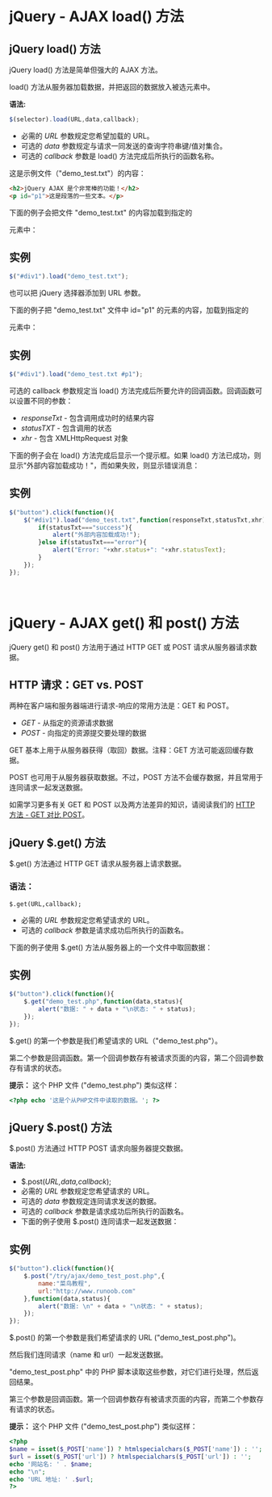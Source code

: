 # jQuery - AJAX load() 方法

## jQuery load() 方法

jQuery load() 方法是简单但强大的 AJAX 方法。

load() 方法从服务器加载数据，并把返回的数据放入被选元素中。

**语法:**

```js
$(selector).load(URL,data,callback);
```

* 必需的 *URL* 参数规定您希望加载的 URL。
* 可选的 *data* 参数规定与请求一同发送的查询字符串键/值对集合。
* 可选的 *callback* 参数是 load() 方法完成后所执行的函数名称。

这是示例文件（"demo_test.txt"）的内容：

```html
<h2>jQuery AJAX 是个非常棒的功能！</h2>
<p id="p1">这是段落的一些文本。</p>
```

下面的例子会把文件 "demo_test.txt" 的内容加载到指定的 <div> 元素中：

## 实例

```js
$("#div1").load("demo_test.txt");
```

也可以把 jQuery 选择器添加到 URL 参数。

下面的例子把 "demo_test.txt" 文件中 id="p1" 的元素的内容，加载到指定的 <div> 元素中：

## 实例

```js
$("#div1").load("demo_test.txt #p1");
```

可选的 callback 参数规定当 load() 方法完成后所要允许的回调函数。回调函数可以设置不同的参数：

* *responseTxt* - 包含调用成功时的结果内容
* *statusTXT* - 包含调用的状态
* *xhr* - 包含 XMLHttpRequest 对象

下面的例子会在 load() 方法完成后显示一个提示框。如果 load() 方法已成功，则显示"外部内容加载成功！"，而如果失败，则显示错误消息：

## 实例

```js
$("button").click(function(){   
    $("#div1").load("demo_test.txt",function(responseTxt,statusTxt,xhr){     
        if(statusTxt==="success"){    
            alert("外部内容加载成功!");     
        }else if(statusTxt==="error"){       
            alert("Error: "+xhr.status+": "+xhr.statusText);
        }
    }); 
});
```

&emsp;

# jQuery - AJAX get() 和 post() 方法

jQuery get() 和 post() 方法用于通过 HTTP GET 或 POST 请求从服务器请求数据。

## HTTP 请求：GET vs. POST

两种在客户端和服务器端进行请求-响应的常用方法是：GET 和 POST。

* *GET* - 从指定的资源请求数据
* *POST* - 向指定的资源提交要处理的数据

GET 基本上用于从服务器获得（取回）数据。注释：GET 方法可能返回缓存数据。

POST 也可用于从服务器获取数据。不过，POST 方法不会缓存数据，并且常用于连同请求一起发送数据。

如需学习更多有关 GET 和 POST 以及两方法差异的知识，请阅读我们的 [HTTP 方法 - GET 对比 POST](http://www.runoob.com/tags/html-httpmethods.html)。

## jQuery $.get() 方法

$.get() 方法通过 HTTP GET 请求从服务器上请求数据。

### 语法：

```
$.get(URL,callback);
```

* 必需的 *URL* 参数规定您希望请求的 URL。
* 可选的 *callback* 参数是请求成功后所执行的函数名。

下面的例子使用 $.get() 方法从服务器上的一个文件中取回数据：

## 实例

```js
$("button").click(function(){
	$.get("demo_test.php",function(data,status){
        alert("数据: " + data + "\n状态: " + status);   
    }); 
});
```

$.get() 的第一个参数是我们希望请求的 URL（"demo_test.php"）。

第二个参数是回调函数。第一个回调参数存有被请求页面的内容，第二个回调参数存有请求的状态。

**提示：** 这个 PHP 文件 ("demo_test.php") 类似这样：

```php
<?php echo '这是个从PHP文件中读取的数据。'; ?>
```

## jQuery $.post() 方法

$.post() 方法通过 HTTP POST 请求向服务器提交数据。

**语法:**

* $.post(*URL,data,callback*);
* 必需的 *URL* 参数规定您希望请求的 URL。
* 可选的 *data* 参数规定连同请求发送的数据。
* 可选的 *callback* 参数是请求成功后所执行的函数名。
* 下面的例子使用 $.post() 连同请求一起发送数据：

## 实例

```js
$("button").click(function(){
    $.post("/try/ajax/demo_test_post.php",{         
        name:"菜鸟教程",         
        url:"http://www.runoob.com"     
    },function(data,status){         
        alert("数据: \n" + data + "\n状态: " + status);     
    }); 
});
```

$.post() 的第一个参数是我们希望请求的 URL ("demo_test_post.php")。

然后我们连同请求（name 和 url）一起发送数据。

"demo_test_post.php" 中的 PHP 脚本读取这些参数，对它们进行处理，然后返回结果。

第三个参数是回调函数。第一个回调参数存有被请求页面的内容，而第二个参数存有请求的状态。

**提示：** 这个 PHP 文件 ("demo_test_post.php") 类似这样：

```php
<?php
$name = isset($_POST['name']) ? htmlspecialchars($_POST['name']) : '';
$url = isset($_POST['url']) ? htmlspecialchars($_POST['url']) : '';
echo '网站名: ' . $name;
echo "\n";
echo 'URL 地址: ' .$url;
?>
```
